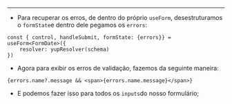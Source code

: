 ___
- Para recuperar os erros, de dentro do próprio `useForm`, desestruturamos o `formState`e dentro dele pegamos os `errors`:
```tsx
const { control, handleSubmit, formState: {errors}} = useForm<FormDate>({
	resolver: yupResolver(schema)
})
```
- Agora para exibir os erros de validação, fazemos da seguinte maneira:
```tsx
{errors.name?.message && <span>{errors.name.message}</span>}
```
- E podemos fazer isso para todos os `inputs`do nosso formulário;